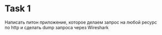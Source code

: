 # Task 1

Написать питон приложение, которое делаем запрос на любой ресурс по http и сделать dump запроса через Wireshark



